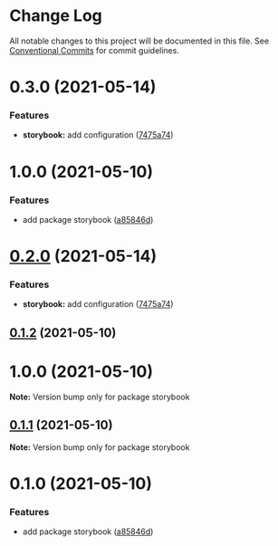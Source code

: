 # Change Log

All notable changes to this project will be documented in this file.
See [Conventional Commits](https://conventionalcommits.org) for commit guidelines.

# 0.3.0 (2021-05-14)


### Features

* **storybook:** add configuration ([7475a74](https://github.com/ardakkk/monorepo-mediamonks/commit/7475a740a746ce5f3a16ebfe58673dc7a21aca53))



# 1.0.0 (2021-05-10)


### Features

* add package storybook ([a85846d](https://github.com/ardakkk/monorepo-mediamonks/commit/a85846de0fab104718b540ee9aabe81602f67e4c))





# [0.2.0](https://github.com/ardakkk/monorepo-mediamonks/compare/storybook@0.1.2...storybook@0.2.0) (2021-05-14)


### Features

* **storybook:** add configuration ([7475a74](https://github.com/ardakkk/monorepo-mediamonks/commit/7475a740a746ce5f3a16ebfe58673dc7a21aca53))





## [0.1.2](https://github.com/ardakkk/monorepo-mediamonks/compare/storybook@0.1.1...storybook@0.1.2) (2021-05-10)



# 1.0.0 (2021-05-10)

**Note:** Version bump only for package storybook





## [0.1.1](https://github.com/ardakkk/monorepo-mediamonks/compare/storybook@0.1.0...storybook@0.1.1) (2021-05-10)

**Note:** Version bump only for package storybook





# 0.1.0 (2021-05-10)


### Features

* add package storybook ([a85846d](https://github.com/ardakkk/monorepo-mediamonks/commit/a85846de0fab104718b540ee9aabe81602f67e4c))

